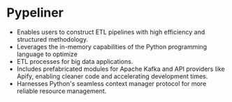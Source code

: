 # Pypeliner

* Enables users to construct ETL pipelines with high efficiency and structured methodology.
* Leverages the in-memory capabilities of the Python programming language to optimize
* ETL processes for big data applications.
* Includes prefabricated modules for Apache Kafka and API providers like Apify, enabling cleaner code and accelerating development times.
* Harnesses Python's seamless context manager protocol for more reliable resource management.
